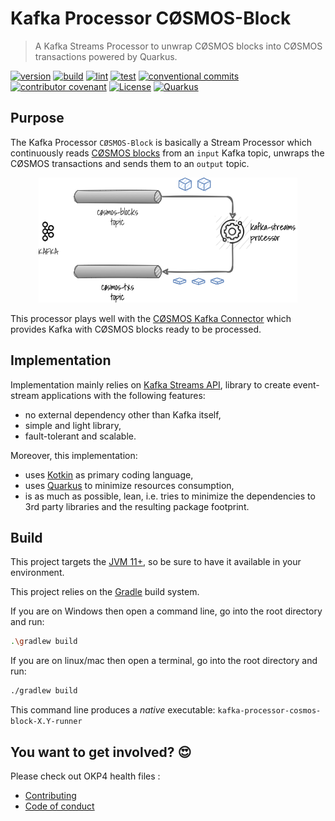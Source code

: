 # Kafka Processor CØSMOS-Block

> A Kafka Streams Processor to unwrap CØSMOS blocks into CØSMOS transactions powered by Quarkus.

[![version](https://img.shields.io/github/v/release/okp4/kafka-processor-cosmos-block?style=for-the-badge&logo=github)](https://github.com/okp4/kafka-processor-cosmos-block/releases)
[![build](https://img.shields.io/github/actions/workflow/status/okp4/kafka-processor-cosmos-block/build.yml?branch=main&label=build&style=for-the-badge&logo=github)](https://github.com/okp4/kafka-processor-cosmos-block/actions/workflows/build.yml)
[![lint](https://img.shields.io/github/actions/workflow/status/okp4/kafka-processor-cosmos-block/lint.yml?branch=main&label=lint&style=for-the-badge&logo=github)](https://github.com/okp4/kafka-processor-cosmos-block/actions/workflows/lint.yml)
[![test](https://img.shields.io/github/actions/workflow/status/okp4/kafka-processor-cosmos-block/test.yml?branch=main&label=test&style=for-the-badge&logo=github)](https://github.com/okp4/kafka-processor-cosmos-block/actions/workflows/test.yml)
[![conventional commits](https://img.shields.io/badge/Conventional%20Commits-1.0.0-yellow.svg?style=for-the-badge&logo=conventionalcommits)](https://conventionalcommits.org)
[![contributor covenant](https://img.shields.io/badge/Contributor%20Covenant-2.1-4baaaa.svg?style=for-the-badge)](https://github.com/okp4/.github/blob/main/CODE_OF_CONDUCT.md)
[![License](https://img.shields.io/badge/License-BSD_3--Clause-blue.svg?style=for-the-badge)](https://opensource.org/licenses/BSD-3-Clause)
[![Quarkus](https://img.shields.io/badge/Quarkus-1A2C34?logo=quarkus&logoColor=4695EB&style=for-the-badge)](https://quarkus.io)

## Purpose

The Kafka Processor `CØSMOS-Block` is basically a Stream Processor which continuously
reads [CØSMOS blocks](https://docs.cosmos.network/master/intro/sdk-app-architecture.html) from an `input` Kafka topic,
unwraps the CØSMOS transactions and sends them to an `output` topic.

<p align="center">
  <img src="./docs/overview.png">
</p>

This processor plays well with the [CØSMOS Kafka Connector](https://github.com/okp4/kafka-connector-cosmos)
which provides Kafka with CØSMOS blocks ready to be processed.

## Implementation

Implementation mainly relies on [Kafka Streams API](https://kafka.apache.org/documentation/streams), library to create
event-stream applications with the following features:

- no external dependency other than Kafka itself,
- simple and light library,
- fault-tolerant and scalable.

Moreover, this implementation:

- uses [Kotkin](https://kotlinlang.org/) as primary coding language,
- uses [Quarkus](https://quarkus.io/) to minimize resources consumption,
- is as much as possible, lean, i.e. tries to minimize the dependencies to 3rd party libraries and the resulting package
  footprint.

## Build

This project targets the [JVM 11+](https://openjdk.java.net/), so be sure to have it available in your environment.

This project relies on the [Gradle](https://gradle.org/) build system.

If you are on Windows then open a command line, go into the root directory and run:

```sh
.\gradlew build
```

If you are on linux/mac then open a terminal, go into the root directory and run:

```sh
./gradlew build
```

This command line produces a _native_ executable: `kafka-processor-cosmos-block-X.Y-runner`

## You want to get involved? 😍

Please check out OKP4 health files :

- [Contributing](https://github.com/okp4/.github/blob/main/CONTRIBUTING.md)
- [Code of conduct](https://github.com/okp4/.github/blob/main/CODE_OF_CONDUCT.md)
